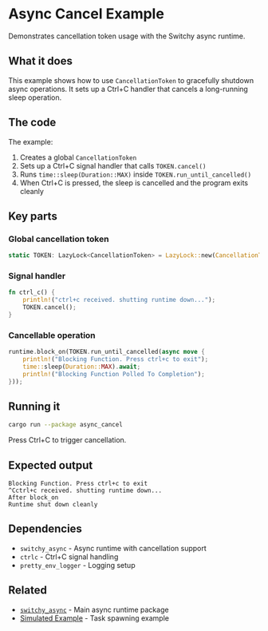 # Async Cancel Example

Demonstrates cancellation token usage with the Switchy async runtime.

## What it does

This example shows how to use `CancellationToken` to gracefully shutdown async operations. It sets up a Ctrl+C handler that cancels a long-running sleep operation.

## The code

The example:
1. Creates a global `CancellationToken`
2. Sets up a Ctrl+C signal handler that calls `TOKEN.cancel()`
3. Runs `time::sleep(Duration::MAX)` inside `TOKEN.run_until_cancelled()`
4. When Ctrl+C is pressed, the sleep is cancelled and the program exits cleanly

## Key parts

### Global cancellation token
```rust
static TOKEN: LazyLock<CancellationToken> = LazyLock::new(CancellationToken::new);
```

### Signal handler
```rust
fn ctrl_c() {
    println!("ctrl+c received. shutting runtime down...");
    TOKEN.cancel();
}
```

### Cancellable operation
```rust
runtime.block_on(TOKEN.run_until_cancelled(async move {
    println!("Blocking Function. Press ctrl+c to exit");
    time::sleep(Duration::MAX).await;
    println!("Blocking Function Polled To Completion");
}));
```

## Running it

```bash
cargo run --package async_cancel
```

Press Ctrl+C to trigger cancellation.

## Expected output

```
Blocking Function. Press ctrl+c to exit
^Cctrl+c received. shutting runtime down...
After block_on
Runtime shut down cleanly
```

## Dependencies

- `switchy_async` - Async runtime with cancellation support
- `ctrlc` - Ctrl+C signal handling
- `pretty_env_logger` - Logging setup

## Related

- [`switchy_async`](../../README.md) - Main async runtime package
- [Simulated Example](../simulated/README.md) - Task spawning example
